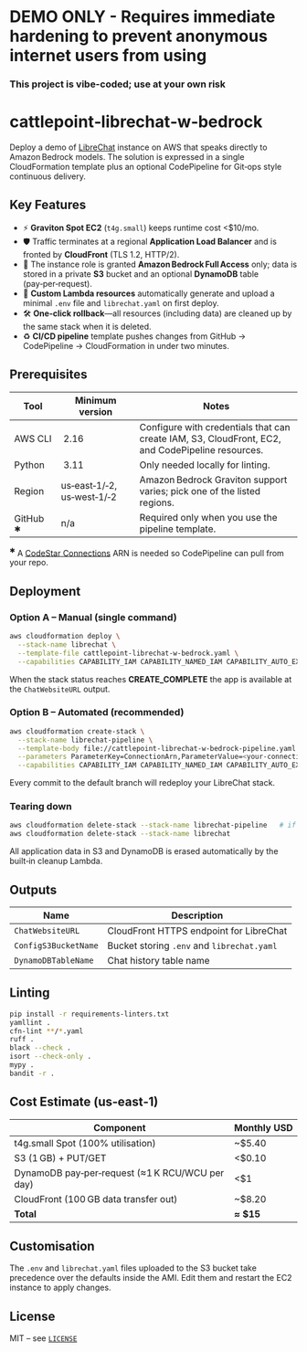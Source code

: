 # DEMO ONLY - Requires immediate hardening to prevent anonymous internet users from using
### This project is vibe-coded; use at your own risk

# cattlepoint‑librechat‑w‑bedrock

Deploy a demo of [LibreChat](https://github.com/danny-avila/LibreChat) instance on AWS that speaks directly to Amazon Bedrock models. The solution is expressed in a single CloudFormation template plus an optional CodePipeline for Git‑ops style continuous delivery.

## Key Features

* ⚡ **Graviton Spot EC2** (`t4g.small`) keeps runtime cost <\$10/mo.
* 🛡️ Traffic terminates at a regional **Application Load Balancer** and is fronted by **CloudFront** (TLS 1.2, HTTP/2).
* 🔐 The instance role is granted **Amazon Bedrock Full Access** only; data is stored in a private **S3** bucket and an optional **DynamoDB** table (pay‑per‑request).
* 🔄 **Custom Lambda resources** automatically generate and upload a minimal `.env` file and `librechat.yaml` on first deploy.
* 🛠️ **One‑click rollback**—all resources (including data) are cleaned up by the same stack when it is deleted.
* ♻️ **CI/CD pipeline** template pushes changes from GitHub → CodePipeline → CloudFormation in under two minutes.

## Prerequisites

| Tool                | Minimum version            | Notes                                                                                            |
| ------------------- | -------------------------- | ------------------------------------------------------------------------------------------------ |
| AWS CLI             |  2.16                      | Configure with credentials that can create IAM, S3, CloudFront, EC2, and CodePipeline resources. |
| Python              |  3.11                      | Only needed locally for linting.                                                                 |
| Region              | us‑east‑1/‑2, us‑west‑1/‑2 | Amazon Bedrock Graviton support varies; pick one of the listed regions.                          |
| GitHub <sup>✱</sup> | n/a                        | Required only when you use the pipeline template.                                                |

<sup>✱</sup> A [CodeStar Connections](https://docs.aws.amazon.com/dtconsole/latest/userguide/connections-create-github.html) ARN is needed so CodePipeline can pull from your repo.

## Deployment

### Option A – Manual (single command)

```bash
aws cloudformation deploy \
  --stack-name librechat \
  --template-file cattlepoint-librechat-w-bedrock.yaml \
  --capabilities CAPABILITY_IAM CAPABILITY_NAMED_IAM CAPABILITY_AUTO_EXPAND
```

When the stack status reaches **CREATE\_COMPLETE** the app is available at the `ChatWebsiteURL` output.

### Option B – Automated (recommended)

```bash
aws cloudformation create-stack \
  --stack-name librechat-pipeline \
  --template-body file://cattlepoint-librechat-w-bedrock-pipeline.yaml \
  --parameters ParameterKey=ConnectionArn,ParameterValue=<your-connection-arn> \
  --capabilities CAPABILITY_IAM CAPABILITY_NAMED_IAM CAPABILITY_AUTO_EXPAND
```

Every commit to the default branch will redeploy your LibreChat stack.

### Tearing down

```bash
aws cloudformation delete-stack --stack-name librechat-pipeline   # if used
aws cloudformation delete-stack --stack-name librechat
```

All application data in S3 and DynamoDB is erased automatically by the built‑in cleanup Lambda.

## Outputs

| Name                 | Description                                |
| -------------------- | ------------------------------------------ |
| `ChatWebsiteURL`     | CloudFront HTTPS endpoint for LibreChat    |
| `ConfigS3BucketName` | Bucket storing `.env` and `librechat.yaml` |
| `DynamoDBTableName`  | Chat history table name                    |

## Linting

```bash
pip install -r requirements-linters.txt
yamllint .
cfn-lint **/*.yaml
ruff .
black --check .
isort --check-only .
mypy .
bandit -r .
```

## Cost Estimate (us‑east‑1)

| Component                                       | Monthly USD |
| ----------------------------------------------- | ----------- |
| t4g.small Spot (100% utilisation)               | \~\$5.40    |
| S3 (1 GB) + PUT/GET                             | <\$0.10     |
| DynamoDB pay‑per‑request (≈1 K RCU/WCU per day) | <\$1        |
| CloudFront (100 GB data transfer out)           | \~\$8.20    |
| **Total**                                       | **≈ \$15**  |

## Customisation

The `.env` and `librechat.yaml` files uploaded to the S3 bucket take precedence over the defaults inside the AMI. Edit them and restart the EC2 instance to apply changes.

## License

MIT – see [`LICENSE`](LICENSE)